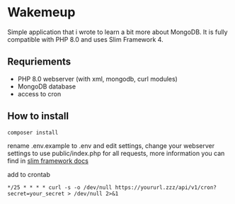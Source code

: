 # Wakemeup

Simple application that i wrote to learn a bit more about MongoDB. It is fully compatible with PHP 8.0 and uses Slim Framework 4.

## Requriements
* PHP 8.0 webserver (with xml, mongodb, curl modules)
* MongoDB database
* access to cron

## How to install
```
composer install
```
rename .env.example to .env and edit settings, change your webserver settings to use public/index.php for all requests, more information you can find in [slim framework docs](https://www.slimframework.com/docs/v4/start/web-servers.html)

add to crontab
```
*/25 * * * * curl -s -o /dev/null https://yoururl.zzz/api/v1/cron?secret=your_secret > /dev/null 2>&1
```

